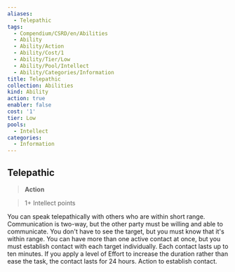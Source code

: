 ```yaml
---
aliases:
  - Telepathic
tags:
  - Compendium/CSRD/en/Abilities
  - Ability
  - Ability/Action
  - Ability/Cost/1
  - Ability/Tier/Low
  - Ability/Pool/Intellect
  - Ability/Categories/Information
title: Telepathic
collection: Abilities
kind: Ability
action: true
enabler: false
cost: '1'
tier: Low
pools:
  - Intellect
categories:
  - Information
---
```

## Telepathic    
>**Action**    
>1+ Intellect points  
    
You can speak telepathically with others who are within short range. Communication is two-way, but the other party must be willing and able to communicate. You don't have to see the target, but you must know that it's within range. You can have more than one active contact at once, but you must establish contact with each target individually. Each contact lasts up to ten minutes. If you apply a level of Effort to increase the duration rather than ease the task, the contact lasts for 24 hours. Action to establish contact.